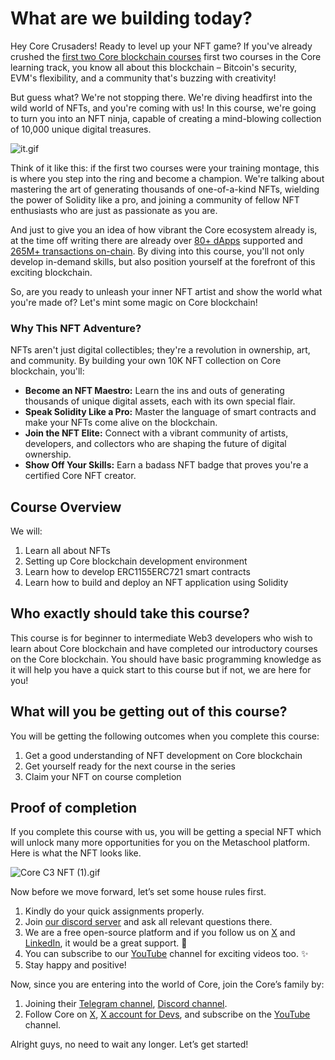 # What are we building today?

Hey Core Crusaders! Ready to level up your NFT game? If you've already crushed the [first two Core blockchain courses](https://metaschool.so/coredao) first two courses in the Core learning track, you know all about this blockchain – Bitcoin's security, EVM's flexibility, and a community that's buzzing with creativity!

But guess what? We're not stopping there. We're diving headfirst into the wild world of NFTs, and you're coming with us! In this course, we're going to turn you into an NFT ninja, capable of creating a mind-blowing collection of 10,000 unique digital treasures.

![it.gif](https://github.com/0xmetaschool/Learning-Projects/blob/main/assests_for_all/Core%20C3%2010k%20NFT%20Images/Lesson%201%20What%20are%20we%20building%20today/it.gif?raw=true)

Think of it like this: if the first two courses were your training montage, this is where you step into the ring and become a champion.  We're talking about mastering the art of generating thousands of one-of-a-kind NFTs, wielding the power of Solidity like a pro, and joining a community of fellow NFT enthusiasts who are just as passionate as you are.

And just to give you an idea of how vibrant the Core ecosystem already is, at the time off writing there are already over [80+ dApps](https://coredao.org/explore/ecosystem) supported and [265M+ transactions on-chain](https://scan.coredao.org/). By diving into this course, you'll not only develop in-demand skills, but also position yourself at the forefront of this exciting blockchain.

So, are you ready to unleash your inner NFT artist and show the world what you're made of? Let's mint some magic on Core blockchain! 

### Why This NFT Adventure?

NFTs aren't just digital collectibles; they're a revolution in ownership, art, and community. By building your own 10K NFT collection on Core blockchain, you'll:

- **Become an NFT Maestro:** Learn the ins and outs of generating thousands of unique digital assets, each with its own special flair.
- **Speak Solidity Like a Pro:** Master the language of smart contracts and make your NFTs come alive on the blockchain.
- **Join the NFT Elite:** Connect with a vibrant community of artists, developers, and collectors who are shaping the future of digital ownership.
- **Show Off Your Skills:** Earn a badass NFT badge that proves you're a certified Core NFT creator.

## Course Overview

We will:

1. Learn all about NFTs
2. Setting up Core blockchain development environment
3. Learn how to develop ERC1155ERC721 smart contracts
4. Learn how to build and deploy an NFT application using Solidity

## Who exactly should take this course?

This course is for beginner to intermediate Web3 developers who wish to learn about Core blockchain and have completed our introductory courses on the Core blockchain. You should have basic programming knowledge as it will help you have a quick start to this course but if not, we are here for you!

## What will you be getting out of this course?

You will be getting the following outcomes when you complete this course:

1. Get a good understanding of NFT development on Core blockchain
2. Get yourself ready for the next course in the series
3. Claim your NFT on course completion

## Proof of completion

If you complete this course with us, you will be getting a special NFT which will unlock many more opportunities for you on the Metaschool platform. Here is what the NFT looks like.

![Core C3 NFT (1).gif](https://github.com/0xmetaschool/Learning-Projects/blob/main/assests_for_all/Core%20C3%2010k%20NFT%20Images/Lesson%201%20What%20are%20we%20building%20today/Core_C3_NFT_(1).gif?raw=true)

Now before we move forward, let’s set some house rules first.

1. Kindly do your quick assignments properly.
2. Join [our discord server](https://discord.gg/Jf4ArqVb) and ask all relevant questions there.
3. We are a free open-source platform and if you follow us on [X](https://bit.ly/core-course-twitter) and [LinkedIn](https://bit.ly/core-course-linkedIn), it would be a great support. 🫣
4. You can subscribe to our [YouTube](https://bit.ly/core-course-youtube) channel for exciting videos too. ✨
5. Stay happy and positive!

Now, since you are entering into the world of Core, join the Core’s family by:

1. Joining their [Telegram channel](https://t.me/CoreDAOTelegram), [Discord channel](https://discord.com/invite/coredaoofficial).
2. Follow Core on [X](https://twitter.com/Coredao_Org), [X account for Devs](https://x.com/corechain_devs), and subscribe on the [YouTube](https://www.youtube.com/@Core_DAO_Official) channel.

Alright guys, no need to wait any longer. Let’s get started!